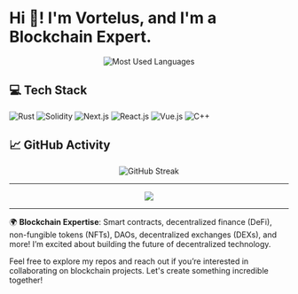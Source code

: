 # Hi 👋! I'm Vortelus, and I'm a Blockchain Expert.

<p align="center">
  <img src="https://github-readme-stats.vercel.app/api/top-langs/?username=vortelus&layout=compact&theme=radical&width=1500" alt="Most Used Languages" />
</p>

## 💻 Tech Stack

<p>
  <img src="https://img.shields.io/badge/Rust-D07A00?style=for-the-badge&logo=rust&logoColor=white" alt="Rust" />
  <img src="https://img.shields.io/badge/Solidity-363636?style=for-the-badge&logo=solidity&logoColor=white" alt="Solidity" />
  <img src="https://img.shields.io/badge/Next.js-0070F3?style=for-the-badge&logo=nextdotjs&logoColor=white" alt="Next.js" />
  <img src="https://img.shields.io/badge/React-61DAFB?style=for-the-badge&logo=react&logoColor=black" alt="React.js" />
  <img src="https://img.shields.io/badge/Vue.js-4FC08D?style=for-the-badge&logo=vuedotjs&logoColor=white" alt="Vue.js" />
  <img src="https://img.shields.io/badge/C++-00599C?style=for-the-badge&logo=cplusplus&logoColor=white" alt="C++" />
</p>

## 📈 GitHub Activity

<p align="center">
  <img src="https://github-readme-streak-stats.herokuapp.com/?user=vortelus&theme=radical" alt="GitHub Streak" />
</p>

---

<p align="center">
  <img src="https://github-profile-trophy.vercel.app/?username=vortelus&theme=radical&no-frame=true&column=7&margin-w=15&margin-h=15" />
</p>

---

🌍 **Blockchain Expertise**: Smart contracts, decentralized finance (DeFi), non-fungible tokens (NFTs), DAOs, decentralized exchanges (DEXs), and more! I’m excited about building the future of decentralized technology.

Feel free to explore my repos and reach out if you’re interested in collaborating on blockchain projects. Let's create something incredible together!
